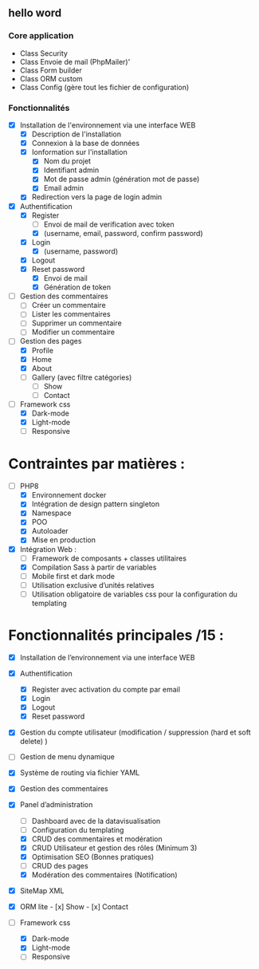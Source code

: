 ## hello word

### Core application

- Class Security
- Class Envoie de mail (PhpMailer)'
- Class Form builder
- Class ORM custom
- Class Config (gère tout les fichier de configuration)

### Fonctionnalités

- [x] Installation de l'environnement via une interface WEB
    - [x] Description de l'installation
    - [x] Connexion à la base de données
    - [x] Ionformation sur l'installation
        - [x] Nom du projet
        - [x] Identifiant admin
        - [x] Mot de passe admin (génération mot de passe)
        - [x] Email admin
    - [x] Redirection vers la page de login admin

- [x] Authentification
    - [x] Register
        - [ ] Envoi de mail de verification avec token
        - [x] (username, email, password, confirm password)
    - [x] Login
        - [x] (username, password)
    - [x] Logout
    - [x] Reset password
        - [x] Envoi de mail
        - [x] Génération de token

- [ ] Gestion des commentaires
    - [ ] Créer un commentaire
    - [ ] Lister les commentaires
    - [ ] Supprimer un commentaire
    - [ ] Modifier un commentaire

- [ ] Gestion des pages
    - [x] Profile
    - [x] Home
    - [x] About
    - [ ] Gallery (avec filtre catégories)
        - [ ] Show
        - [ ] Contact

- [ ] Framework css
    - [x] Dark-mode
    - [x] Light-mode
    - [ ] Responsive

# Contraintes par matières :

- [ ] PHP8
    - [x] Environnement docker
    - [x] Intégration de design pattern singleton
    - [x] Namespace
    - [x] POO
    - [x] Autoloader
    - [x] Mise en production

- [x] Intégration Web :
    - [ ] Framework de composants + classes utilitaires
    - [x] Compilation Sass à partir de variables
    - [ ] Mobile first et dark mode
    - [ ] Utilisation exclusive d’unités relatives
    - [ ] Utilisation obligatoire de variables css pour la configuration du templating

# Fonctionnalités principales /15 :

- [x] Installation de l’environnement via une interface WEB
- [x] Authentification
    - [x] Register avec activation du compte par email
    - [x] Login
    - [x] Logout
    - [x] Reset password
- [x] Gestion du compte utilisateur (modification / suppression (hard et soft delete) )
- [ ] Gestion de menu dynamique
- [x] Système de routing via fichier YAML
- [x] Gestion des commentaires
- [x] Panel d’administration
    - [ ] Dashboard avec de la datavisualisation
    - [ ] Configuration du templating
    - [x] CRUD des commentaires et modération
    - [x] CRUD Utilisateur et gestion des rôles (Minimum 3)
    - [x] Optimisation SEO (Bonnes pratiques)
    - [ ] CRUD des pages
    - [x] Modération des commentaires (Notification)
- [x] SiteMap XML
- [x] ORM lite
      - [x] Show
      - [x] Contact

- [ ] Framework css
  - [x] Dark-mode
  - [x] Light-mode
  - [ ] Responsive

